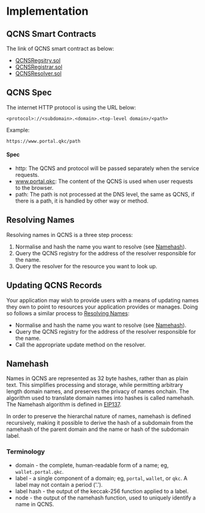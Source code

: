 # Implementation

## QCNS Smart Contracts

The link of QCNS smart contract as below:
- [QCNSRegsitry.sol](../qcns/QCNSRegistry.sol)
- [QCNSRegistrar.sol](../qcns/QCNSRegistrar.sol)
- [QCNSResolver.sol](../qcns/QCNSResolver.sol)

## QCNS Spec

The internet HTTP protocol is using the URL below:

```
<protocol>://<subdomain>.<domain>.<top-level domain>/<path>
```

Example:
```
https://www.portal.qkc/path
```

#### Spec
- http: The QCNS and protocol will be passed separately when the service requests.
- www.portal.qkc: The content of the QCNS is used when user requests to the browser.
- path: The path is not processed at the DNS level, the same as QCNS, if there is a path, it is handled by other way or method.

## Resolving Names
Resolving names in QCNS is a three step process:
1. Normalise and hash the name you want to resolve (see [Namehash](#namehash)).
2. Query the QCNS registry for the address of the resolver responsible for the name.
3. Query the resolver for the resource you want to look up.

## Updating QCNS Records
Your application may wish to provide users with a means of updating names they own to point to resources your application provides or manages. Doing so follows a similar process to [Resolving Names](#resolving-names):

- Normalise and hash the name you want to resolve (see [Namehash](#namehash)).
- Query the QCNS registry for the address of the resolver responsible for the name.
- Call the appropriate update method on the resolver.

## Namehash
Names in QCNS are represented as 32 byte hashes, rather than as plain text. This simplifies processing and storage, while permitting arbitrary length domain names, and preserves the privacy of names onchain. The algorithm used to translate domain names into hashes is called namehash. The Namehash algorithm is defined in [EIP137](https://github.com/ethereum/EIPs/blob/master/EIPS/eip-137.md).

In order to preserve the hierarchal nature of names, namehash is defined recursively, making it possible to derive the hash of a subdomain from the namehash of the parent domain and the name or hash of the subdomain label.

### Terminology
- domain - the complete, human-readable form of a name; eg, `wallet.portal.qkc`.
- label - a single component of a domain; eg, `portal`, `wallet`, or `qkc`. A label may not contain a period ('.').
- label hash - the output of the keccak-256 function applied to a label.
- node - the output of the namehash function, used to uniquely identify a name in QCNS.

